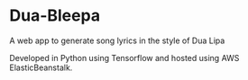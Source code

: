 # Dua-Bleepa
A web app to generate song lyrics in the style of Dua Lipa

Developed in Python using Tensorflow and hosted using AWS ElasticBeanstalk.
